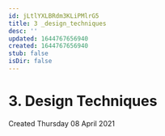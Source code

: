```yaml
---
id: jLtlYXLBRdm3KLiPMlrG5
title: 3 _design_techniques
desc: ''
updated: 1644767656940
created: 1644767656940
stub: false
isDir: false
---
```

# 3. Design Techniques
Created Thursday 08 April 2021


